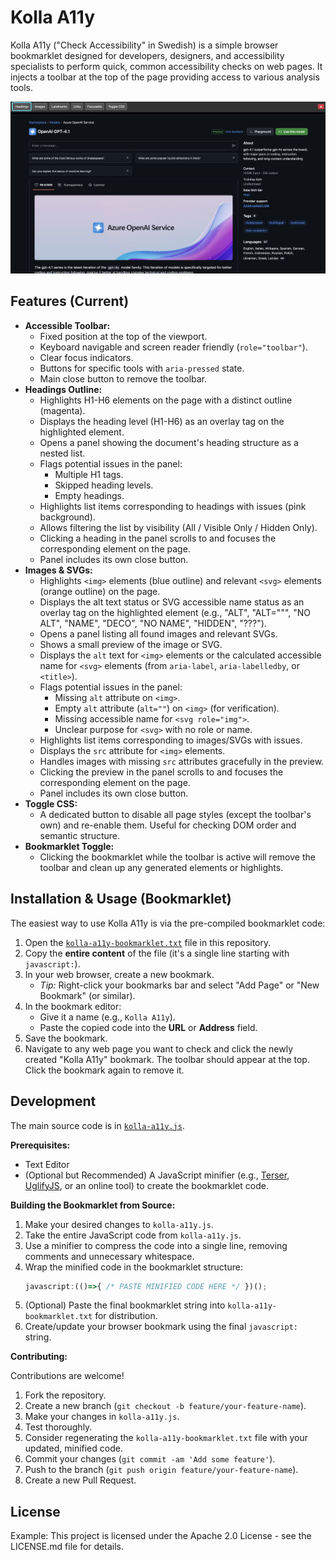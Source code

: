 # Kolla A11y

Kolla A11y ("Check Accessibility" in Swedish) is a simple browser bookmarklet designed for developers, designers, and accessibility specialists to perform quick, common accessibility checks on web pages. It injects a toolbar at the top of the page providing access to various analysis tools.

![Screenshot of the Kolla A11y toolbar active on a webpage](./screenshot.png)

## Features (Current)

*   **Accessible Toolbar:**
    *   Fixed position at the top of the viewport.
    *   Keyboard navigable and screen reader friendly (`role="toolbar"`).
    *   Clear focus indicators.
    *   Buttons for specific tools with `aria-pressed` state.
    *   Main close button to remove the toolbar.
*   **Headings Outline:**
    *   Highlights H1-H6 elements on the page with a distinct outline (magenta).
    *   Displays the heading level (H1-H6) as an overlay tag on the highlighted element.
    *   Opens a panel showing the document's heading structure as a nested list.
    *   Flags potential issues in the panel:
        *   Multiple H1 tags.
        *   Skipped heading levels.
        *   Empty headings.
    *   Highlights list items corresponding to headings with issues (pink background).
    *   Allows filtering the list by visibility (All / Visible Only / Hidden Only).
    *   Clicking a heading in the panel scrolls to and focuses the corresponding element on the page.
    *   Panel includes its own close button.
*   **Images & SVGs:**
    *   Highlights `<img>` elements (blue outline) and relevant `<svg>` elements (orange outline) on the page.
    *   Displays the alt text status or SVG accessible name status as an overlay tag on the highlighted element (e.g., "ALT", "ALT=\"\"", "NO ALT", "NAME", "DECO", "NO NAME", "HIDDEN", "???").
    *   Opens a panel listing all found images and relevant SVGs.
    *   Shows a small preview of the image or SVG.
    *   Displays the `alt` text for `<img>` elements or the calculated accessible name for `<svg>` elements (from `aria-label`, `aria-labelledby`, or `<title>`).
    *   Flags potential issues in the panel:
        *   Missing `alt` attribute on `<img>`.
        *   Empty `alt` attribute (`alt=""`) on `<img>` (for verification).
        *   Missing accessible name for `<svg role="img">`.
        *   Unclear purpose for `<svg>` with no role or name.
    *   Highlights list items corresponding to images/SVGs with issues.
    *   Displays the `src` attribute for `<img>` elements.
    *   Handles images with missing `src` attributes gracefully in the preview.
    *   Clicking the preview in the panel scrolls to and focuses the corresponding element on the page.
    *   Panel includes its own close button.
*   **Toggle CSS:**
    *   A dedicated button to disable all page styles (except the toolbar's own) and re-enable them. Useful for checking DOM order and semantic structure.
*   **Bookmarklet Toggle:**
    *   Clicking the bookmarklet while the toolbar is active will remove the toolbar and clean up any generated elements or highlights.

## Installation & Usage (Bookmarklet)

The easiest way to use Kolla A11y is via the pre-compiled bookmarklet code:

1.  Open the [`kolla-a11y-bookmarklet.txt`](./kolla-a11y-bookmarklet.txt) file in this repository.
2.  Copy the **entire content** of the file (it's a single line starting with `javascript:`).
3.  In your web browser, create a new bookmark.
    *   *Tip:* Right-click your bookmarks bar and select "Add Page" or "New Bookmark" (or similar).
4.  In the bookmark editor:
    *   Give it a name (e.g., `Kolla A11y`).
    *   Paste the copied code into the **URL** or **Address** field.
5.  Save the bookmark.
6.  Navigate to any web page you want to check and click the newly created "Kolla A11y" bookmark. The toolbar should appear at the top. Click the bookmark again to remove it.

## Development

The main source code is in [`kolla-a11y.js`](./kolla-a11y.js).

**Prerequisites:**

*   Text Editor
*   (Optional but Recommended) A JavaScript minifier (e.g., [Terser](https://terser.org/), [UglifyJS](https://github.com/mishoo/UglifyJS), or an online tool) to create the bookmarklet code.

**Building the Bookmarklet from Source:**

1.  Make your desired changes to `kolla-a11y.js`.
2.  Take the entire JavaScript code from `kolla-a11y.js`.
3.  Use a minifier to compress the code into a single line, removing comments and unnecessary whitespace.
4.  Wrap the minified code in the bookmarklet structure:
    ```javascript
    javascript:(()=>{ /* PASTE MINIFIED CODE HERE */ })();
    ```
5.  (Optional) Paste the final bookmarklet string into `kolla-a11y-bookmarklet.txt` for distribution.
6.  Create/update your browser bookmark using the final `javascript:` string.

**Contributing:**

Contributions are welcome!

1.  Fork the repository.
2.  Create a new branch (`git checkout -b feature/your-feature-name`).
3.  Make your changes in `kolla-a11y.js`.
4.  Test thoroughly.
5.  Consider regenerating the `kolla-a11y-bookmarklet.txt` file with your updated, minified code.
6.  Commit your changes (`git commit -am 'Add some feature'`).
7.  Push to the branch (`git push origin feature/your-feature-name`).
8.  Create a new Pull Request.

## License

Example: This project is licensed under the Apache 2.0 License - see the LICENSE.md file for details.
